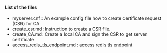  
#### List of the files
- myserver.cnf : An example config file how to create certificate request (CSR) for CA 
- create_csr.md: Instruction to create a CSR file.  
- create_CA.md: Create a local CA and sign the CSR to get server certificate
- access_redis_tls_endpoint.md : access redis tls endpoint
